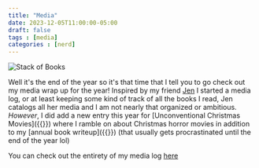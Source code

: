 ```yaml
---
title: "Media"
date: 2023-12-05T11:00:00-05:00
draft: false
tags : [media]
categories : [nerd]
---
```

![Stack of Books](/images/books.webp)

Well it's the end of the year so it's that time that I tell you to go check out my media wrap up for the year!  Inspired by my friend  [Jen](https://jenmyers.net) I started
a media log, or at least keeping some kind of track of all the books I read, Jen catalogs all her media and I am not nearly that organized or ambitious. _However_, I did 
add a new entry this year for [Unconventional Christmas Movies]({{<ref Unconventional-christmas>}}) where I ramble on about Christmas horror movies in addition 
to my [annual book writeup]({{<ref books-23>}})  (that usually gets procrastinated until the end of the year lol)

You can check out the entirety of my media log [here](/media/)
<!--more-->